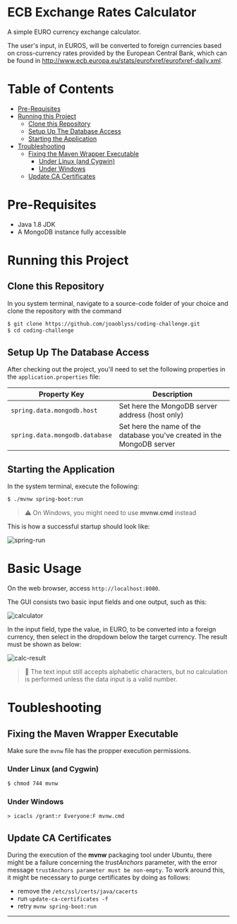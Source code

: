 # ECB Exchange Rates Calculator

A simple EURO currency exchange calculator.

The user's input, in EUROS, will be converted to foreign currencies based on cross-currency rates provided by the
European Central Bank, which can be found in http://www.ecb.europa.eu/stats/eurofxref/eurofxref-daily.xml.

Table of Contents
=================

* [Pre-Requisites](#pre-requisites)
* [Running this Project](#running-this-project)
    * [Clone this Repository](#clone-this-repository)
    * [Setup Up The Database Access](#setup-up-the-database-access)
    * [Starting the Application](#starting-the-application)
* [Troubleshooting](#troubleshooting)
  * [Fixing the Maven Wrapper Executable](#fixing-the-maven-wrapper-executable)
    * [Under Linux (and Cygwin)](#under-linux-and-cygwin)
    * [Under Windows](#under-windows)
  * [Update CA Certificates](#update-ca-certificates)

# Pre-Requisites

* Java 1.8 JDK
* A MongoDB instance fully accessible

# Running this Project

## Clone this Repository

In you system terminal, navigate to a source-code folder of your choice and clone the repository with the command

```bash
$ git clone https://github.com/joaoblyss/coding-challenge.git
$ cd coding-challenge
```

## Setup Up The Database Access

After checking out the project, you'll need to set the following properties in the `application.properties` file:

| Property Key | Description |
| --- | --- |
| `spring.data.mongodb.host` | Set here the MongoDB server address (host only) |
| `spring.data.mongodb.database` | Set here the name of the database you've created in the MongoDB server |

## Starting the Application

In the system terminal, execute the following:

```bash
$ ./mvnw spring-boot:run
```

> :warning: On Windows, you might need to use **mvnw.cmd** instead

This is how a successful startup should look like: 

![spring-run](https://user-images.githubusercontent.com/5368476/109731523-320fac00-7b9a-11eb-8f82-c7e490843dc8.JPG)


# Basic Usage
On the web browser, access `http://localhost:8080`. 

The GUI consists two basic input fields and one output, such as this:

![calculator](https://user-images.githubusercontent.com/5368476/109731758-a6e2e600-7b9a-11eb-80b7-587bd5174b7f.JPG)


In the input field, type the value, in EURO, to be converted into a foreign currency, then select in the dropdown below the target currency. The result must be shown as below:

![calc-result](https://user-images.githubusercontent.com/5368476/109731784-ae09f400-7b9a-11eb-890c-51987a37242e.JPG)


>:construction: The text input still accepts alphabetic characters, but no calculation is performed unless the data input is a valid number. 

# Toubleshooting

## Fixing the Maven Wrapper Executable

Make sure the `mvnw` file has the propper execution permissions.

### Under Linux (and Cygwin)

```bash
$ chmod 744 mvnw
```

### Under Windows

```Batchfile
> icacls /grant:r Everyone:F mvnw.cmd
```

## Update CA Certificates

During the execution of the **mvnw** packaging tool under Ubuntu, there might be a failure concerning the *trustAnchors*
parameter, with the error message ```trustAnchors parameter must be non-empty```. To work around this, it might be necessary to purge certificates by doing as follows:

* remove the `/etc/ssl/certs/java/cacerts`
* run `update-ca-certificates -f`
* retry `mvnw spring-boot:run`

********
